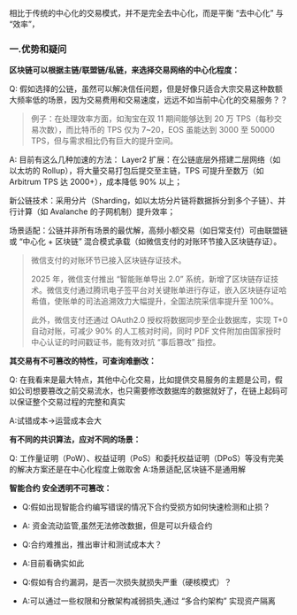 相比于传统的中心化的交易模式，并不是完全去中心化，而是平衡 “去中心化” 与 “效率”，

### 一.优势和疑问

**区块链可以根据主链/联盟链/私链，来选择交易网络的中心化程度：**

Q: 假如选择的公链，虽然可以解决信任问题，但是好像只适合大宗交易这种数额大频率低的场景，因为交易费用和交易速度，远远不如当前中心化的交易服务？？
> 例子：在处理效率方面，如淘宝在双 11 期间能够达到 20 万 TPS（每秒交易次数），而比特币的 TPS 仅为 7~20，EOS 虽能达到 3000 至 50000 TPS，但与需求相比仍有巨大的提升空间。

A: 目前有这么几种加速的方法：
Layer2 扩展：在公链底层外搭建二层网络（如以太坊的 Rollup），将大量交易打包后提交至主链，TPS 可提升至数万（如 Arbitrum TPS 达 2000+），成本降低 90% 以上；

新公链技术：采用分片（Sharding，如以太坊分片链将数据拆分到多个子链）、并行计算（如 Avalanche 的子网机制）提升效率；

场景适配：公链并非所有场景的最优解，高频小额交易（如日常支付）可由联盟链或 “中心化 + 区块链” 混合模式承载（如微信支付的对账环节接入区块链存证）。

>微信支付的对账环节已接入区块链存证技术。
>
>2025 年，微信支付推出 “智能账单导出 2.0” 系统，新增了区块链存证技术。微信支付通过腾讯电子签平台对关键账单进行存证，嵌入区块链存证哈希值，使账单的司法追溯效力大幅提升，全国法院采信率提升至 100%。
>
>此外，微信支付还通过 OAuth2.0 授权将数据同步至企业数据库，实现 T+0 自动对账，可减少 90% 的人工核对时间，同时 PDF 文件附加由国家授时中心认证的时间戳证书，能有效对抗 “事后篡改” 指控。

**其交易有不可篡改的特性，可查询难删改：** 

Q: 在我看来是最大特点，其他中心化交易，比如提供交易服务的主题是公司，假如公司想要篡改之前交易流水，也只需要修改数据库的数据就好了，在链上起码可以保证整个交易过程的完整和真实

A:试错成本->运营成本会大

**有不同的共识算法，应对不同的场景：**

Q: 工作量证明（PoW）、权益证明（PoS）和委托权益证明（DPoS）等没有完美的解决方案还是在中心化程度上做取舍
A:场景适配,区块链不是通用解



**智能合约 安全透明不可篡改：**


- Q:假如出现智能合约编写错误的情况下合约受损方如何快速检测和止损？

- A: 资金流动监管,虽然无法修改数据，但是可以升级合约


- Q:合约难推出，推出审计和测试成本大？

- A:目前看确实如此


- Q:假如有合约漏洞，是否一次损失就损失严重（硬核模式）？

- A:可以通过一些权限和分散架构减弱损失,通过 “多合约架构” 实现资产隔离

